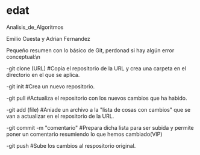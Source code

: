 # edat
Analisis_de_Algoritmos

Emilio Cuesta y Adrian Fernandez

Pequeño resumen con lo básico de Git, perdonad si hay algún error conceptual:\n

-git clone (URL) #Copia el repositorio de la URL y crea una carpeta en el directorio en el que se aplica.

-git init #Crea un nuevo repositorio.

-git pull #Actualiza el repositorio con los nuevos cambios que ha habido.

-git add (file) #Aniade un archivo a la "lista de cosas con cambios" que se van a actualizar en el repositorio de la URL.

-git commit -m "comentario" #Prepara dicha lista para ser subida y permite poner un comentario resumiendo lo que hemos cambiado(VIP)

-git push #Sube los cambios al respositorio original.
